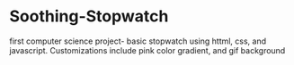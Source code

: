 # Soothing-Stopwatch
first computer science project- basic stopwatch using httml, css, and javascript. Customizations include pink color gradient, and gif background
